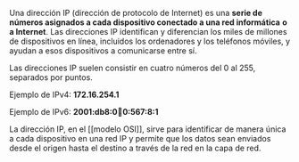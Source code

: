 Una dirección IP (dirección de protocolo de Internet) es una **serie de números asignados a cada dispositivo conectado a una red informática** **o a Internet**. Las direcciones IP identifican y diferencian los miles de millones de dispositivos en línea, incluidos los ordenadores y los teléfonos móviles, y ayudan a esos dispositivos a comunicarse entre sí.

Las direcciones IP suelen consistir en cuatro números del 0 al 255, separados por puntos.

Ejemplo de IPv4: **172.16.254.1**

Ejemplo de IPv6: **2001:db8:0:1234:0:567:8:1**

La dirección IP, en el [[modelo OSI]], sirve para identificar de manera única a cada dispositivo en una red IP y permite que los datos sean enviados desde el origen hasta el destino a través de la red en la capa de red.